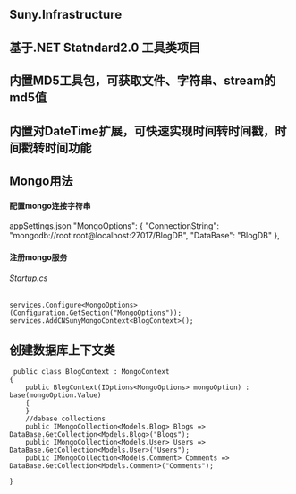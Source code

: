 ##  Suny.Infrastructure
## 基于.NET Statndard2.0 工具类项目
## 内置MD5工具包，可获取文件、字符串、stream的md5值
## 内置对DateTime扩展，可快速实现时间转时间戳，时间戳转时间功能
## Mongo用法
#### 配置mongo连接字符串
appSettings.json
 "MongoOptions": {
    "ConnectionString": "mongodb://root:root@localhost:27017/BlogDB",
    "DataBase": "BlogDB"
  },
  #### 注册mongo服务
  ###### Startup.cs
    services.Configure<MongoOptions>(Configuration.GetSection("MongoOptions"));
    services.AddCNSunyMongoContext<BlogContext>();
 ## 创建数据库上下文类
  
     public class BlogContext : MongoContext
    {
        public BlogContext(IOptions<MongoOptions> mongoOption) : base(mongoOption.Value)
        {
        }
        //dabase collections
        public IMongoCollection<Models.Blog> Blogs => DataBase.GetCollection<Models.Blog>("Blogs");
        public IMongoCollection<Models.User> Users => DataBase.GetCollection<Models.User>("Users");
        public IMongoCollection<Models.Comment> Comments => DataBase.GetCollection<Models.Comment>("Comments");

    }
